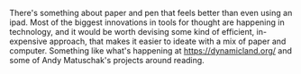 There's something about paper and pen that feels better than even using an ipad. Most of the biggest innovations in tools for thought are happening in technology, and it would be worth devising some kind of efficient, in-expensive approach, that makes it easier to ideate with a mix of paper and computer. Something like what's happening at https://dynamicland.org/ and some of Andy Matuschak's projects around reading. 
